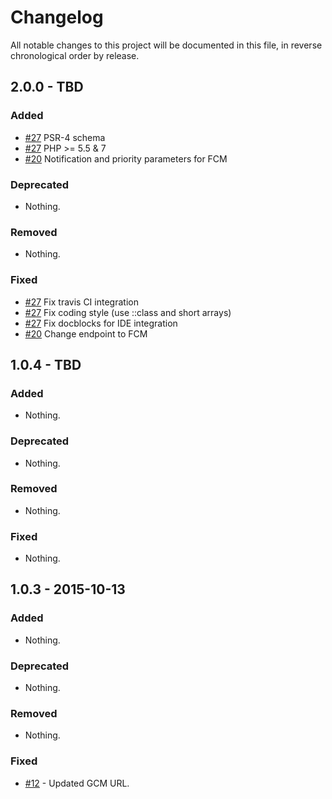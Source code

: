 # Changelog

All notable changes to this project will be documented in this file, in reverse chronological order by release.

## 2.0.0 - TBD

### Added

- [#27](https://github.com/zendframework/ZendService_Google_Gcm/pull/27) PSR-4 schema
- [#27](https://github.com/zendframework/ZendService_Google_Gcm/pull/27) PHP >= 5.5 & 7
- [#20](https://github.com/zendframework/ZendService_Google_Gcm/pull/25) Notification and priority parameters for FCM

### Deprecated

- Nothing.

### Removed

- Nothing.

### Fixed

- [#27](https://github.com/zendframework/ZendService_Google_Gcm/pull/27) Fix travis CI integration
- [#27](https://github.com/zendframework/ZendService_Google_Gcm/pull/27) Fix coding style (use ::class and short arrays)
- [#27](https://github.com/zendframework/ZendService_Google_Gcm/pull/27) Fix docblocks for IDE integration
- [#20](https://github.com/zendframework/ZendService_Google_Gcm/pull/25) Change endpoint to FCM

## 1.0.4 - TBD

### Added

- Nothing.

### Deprecated

- Nothing.

### Removed

- Nothing.

### Fixed

- Nothing.

## 1.0.3 - 2015-10-13

### Added

- Nothing.

### Deprecated

- Nothing.

### Removed

- Nothing.

### Fixed

- [#12](https://github.com/zendframework/ZendService_Google_Gcm/pull/12) -
  Updated GCM URL.
